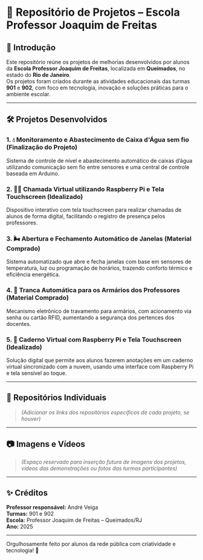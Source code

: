 
# 🏫 Repositório de Projetos – Escola Professor Joaquim de Freitas

## 📘 Introdução

Este repositório reúne os projetos de melhorias desenvolvidos por alunos da **Escola Professor Joaquim de Freitas**, localizada em **Queimados**, no estado do **Rio de Janeiro**.  
Os projetos foram criados durante as atividades educacionais das turmas **901** e **902**, com foco em tecnologia, inovação e soluções práticas para o ambiente escolar.

---

## 🛠️ Projetos Desenvolvidos

### 1. 💧 Monitoramento e Abastecimento de Caixa d'Água sem fio  (Finalização do Projeto)
Sistema de controle de nível e abastecimento automático de caixas d’água utilizando comunicação sem fio entre sensores e uma central de controle baseada em Arduino.

### 2. 🧑‍🏫 Chamada Virtual utilizando Raspberry Pi e Tela Touchscreen  (Idealizado)
Dispositivo interativo com tela touchscreen para realizar chamadas de alunos de forma digital, facilitando o registro de presença pelos professores.

### 3. 🌬️ Abertura e Fechamento Automático de Janelas  (Material Comprado)
Sistema automatizado que abre e fecha janelas com base em sensores de temperatura, luz ou programação de horários, trazendo conforto térmico e eficiência energética.

### 4. 🔐 Tranca Automática para os Armários dos Professores  (Material Comprado)
Mecanismo eletrônico de travamento para armários, com acionamento via senha ou cartão RFID, aumentando a segurança dos pertences dos docentes.

### 5. 📓 Caderno Virtual com Raspberry Pi e Tela Touchscreen  (Idealizado)
Solução digital que permite aos alunos fazerem anotações em um caderno virtual sincronizado com a nuvem, usando uma interface com Raspberry Pi e tela sensível ao toque.

---

## 🔗 Repositórios Individuais

> *(Adicionar os links dos repositórios específicos de cada projeto, se houver)*

---

## 📷 Imagens e Vídeos

> *(Espaço reservado para inserção futura de imagens dos projetos, vídeos das demonstrações ou fotos das turmas participantes)*

---

## ✨ Créditos

**Professor responsável:** André Veiga  
**Turmas:** 901 e 902  
**Escola:** Professor Joaquim de Freitas – Queimados/RJ  
**Ano:** 2025

---

Orgulhosamente feito por alunos da rede pública com criatividade e tecnologia! 🚀
